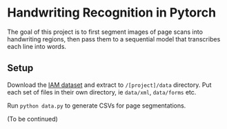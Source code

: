 # Handwriting Recognition in Pytorch

The goal of this project is to first segment images of page scans into
handwriting regions, then pass them to a sequential model that transcribes each
line into words.

## Setup

Download the [IAM dataset](http://www.fki.inf.unibe.ch/databases/iam-handwriting-database)
and extract to `/[project]/data` directory. Put each set of files in their own
directory, ie `data/xml`, `data/forms` etc.

Run `python data.py` to generate CSVs for page segmentations.

(To be continued)
